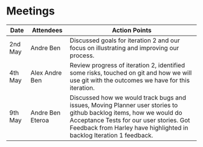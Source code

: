 # Meetings

Date | Attendees | Action Points
--- | --- | ---
2nd May | Andre Ben | Discussed goals for iteration 2 and our focus on illustrating and improving our process.
4th May | Alex Andre Ben | Review progress of iteration 2, identified some risks, touched on git and how we will use git with the outcomes we have for this iteration. 
9th May | Andre Ben Eteroa| Discussed how we would track bugs and issues, Moving Planner user stories to github backlog items, how we would do Acceptance Tests for our user stories. Got Feedback from Harley have highlighted in backlog Iteration 1 feedback.
